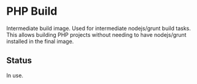 # PHP Build

Intermediate build image. Used for intermediate nodejs/grunt build tasks. This allows building 
PHP projects without needing to have nodejs/grunt installed in the final image.

## Status

In use.
